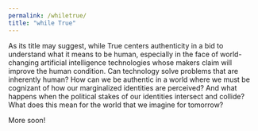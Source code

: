 ```yaml
---
permalink: /whiletrue/
title: "while True"
---
```


As its title may suggest, while True centers authenticity in a bid to understand what it means to be human, especially in the face of world-changing artificial intelligence technologies whose makers claim will improve the human condition. Can technology solve problems that are inherently human? How can we be authentic in a world where we must be cognizant of how our marginalized identities are perceived? And what happens when the political stakes of our identities intersect and collide? What does this mean for the world that we imagine for tomorrow?

More soon!